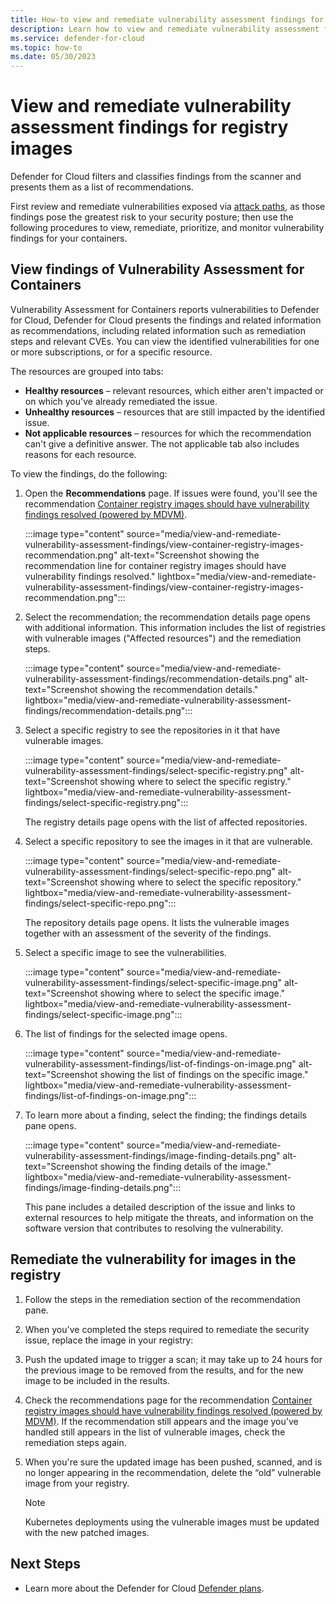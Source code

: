 ```yaml
---
title: How-to view and remediate vulnerability assessment findings for registry images 
description: Learn how to view and remediate vulnerability assessment findings for registry images 
ms.service: defender-for-cloud
ms.topic: how-to
ms.date: 05/30/2023
---
```


# View and remediate vulnerability assessment findings for registry images

Defender for Cloud filters and classifies findings from the scanner and presents them as a list of recommendations. 

First review and remediate vulnerabilities exposed via [attack paths](how-to-manage-attack-path.md), as those findings pose the greatest risk to your security posture; then use the following procedures to view, remediate, prioritize, and monitor vulnerability findings for your containers.

## View findings of Vulnerability Assessment for Containers 

Vulnerability Assessment for Containers reports vulnerabilities to Defender for Cloud, Defender for Cloud presents the findings and related information as recommendations, including related information such as remediation steps and relevant CVEs. You can view the identified vulnerabilities for one or more subscriptions, or for a specific resource.

The resources are grouped into tabs:  

- **Healthy resources** – relevant resources, which either aren't impacted or on which you've already remediated the issue.  
- **Unhealthy resources** – resources that are still impacted by the identified issue.  
- **Not applicable resources** – resources for which the recommendation can't give a definitive answer. The not applicable tab also includes reasons for each resource.  

 To view the findings, do the following:  

1. Open the **Recommendations** page. If issues were found, you'll see the recommendation [Container registry images should have vulnerability findings resolved (powered by MDVM)](https://portal.azure.com/#blade/Microsoft_Azure_Security/RecommendationsBlade/assessmentKey/c0b7cfc6-3172-465a-b378-53c7ff2cc0d5). 

    :::image type="content" source="media/view-and-remediate-vulnerability-assessment-findings/view-container-registry-images-recommendation.png" alt-text="Screenshot showing the recommendation line for container registry images should have vulnerability findings resolved." lightbox="media/view-and-remediate-vulnerability-assessment-findings/view-container-registry-images-recommendation.png"::: 

1. Select the recommendation; the recommendation details page opens with additional information. This information includes the list of registries with vulnerable images ("Affected resources") and the remediation steps.

    :::image type="content" source="media/view-and-remediate-vulnerability-assessment-findings/recommendation-details.png" alt-text="Screenshot showing the recommendation details." lightbox="media/view-and-remediate-vulnerability-assessment-findings/recommendation-details.png":::

1. Select a specific registry to see the repositories in it that have vulnerable images. 

    :::image type="content" source="media/view-and-remediate-vulnerability-assessment-findings/select-specific-registry.png" alt-text="Screenshot showing where to select the specific registry." lightbox="media/view-and-remediate-vulnerability-assessment-findings/select-specific-registry.png":::

    The registry details page opens with the list of affected repositories. 

1. Select a specific repository to see the images in it that are vulnerable. 

    :::image type="content" source="media/view-and-remediate-vulnerability-assessment-findings/select-specific-repo.png" alt-text="Screenshot showing where to select the specific repository." lightbox="media/view-and-remediate-vulnerability-assessment-findings/select-specific-repo.png":::

    The repository details page opens. It lists the vulnerable images together with an assessment of the severity of the findings. 

1. Select a specific image to see the vulnerabilities. 

    :::image type="content" source="media/view-and-remediate-vulnerability-assessment-findings/select-specific-image.png" alt-text="Screenshot showing where to select the specific image." lightbox="media/view-and-remediate-vulnerability-assessment-findings/select-specific-image.png"::: 
    
1. The list of findings for the selected image opens.

    :::image type="content" source="media/view-and-remediate-vulnerability-assessment-findings/list-of-findings-on-image.png" alt-text="Screenshot showing the list of findings on the specific image." lightbox="media/view-and-remediate-vulnerability-assessment-findings/list-of-findings-on-image.png":::

1. To learn more about a finding, select the finding; the findings details pane opens. 
 
    :::image type="content" source="media/view-and-remediate-vulnerability-assessment-findings/image-finding-details.png" alt-text="Screenshot showing the finding details of the image." lightbox="media/view-and-remediate-vulnerability-assessment-findings/image-finding-details.png"::: 

    This pane includes a detailed description of the issue and links to external resources to help mitigate the threats, and information on the software version that contributes to resolving the vulnerability.  

## Remediate the vulnerability for images in the registry 

1. Follow the steps in the remediation section of the recommendation pane. 
1. When you've completed the steps required to remediate the security issue, replace the image in your registry: 
1. Push the updated image to trigger a scan; it may take up to 24 hours for the previous image to be removed from the results, and for the new image to be included in the results.
1. Check the recommendations page for the recommendation [Container registry images should have vulnerability findings resolved (powered by MDVM)](https://portal.azure.com/#blade/Microsoft_Azure_Security/RecommendationsBlade/assessmentKey/c0b7cfc6-3172-465a-b378-53c7ff2cc0d5). 
    If the recommendation still appears and the image you've handled still appears in the list of vulnerable images, check the remediation steps again. 
1. When you're sure the updated image has been pushed, scanned, and is no longer appearing in the recommendation, delete the “old” vulnerable image from your registry. 

    > [!NOTE]
    > Kubernetes deployments using the vulnerable images must be updated with the new patched images. 

## Next Steps 

 - Learn more about the Defender for Cloud [Defender plans](defender-for-cloud-introduction.md#protect-cloud-workloads).
